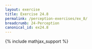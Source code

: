 ```yaml
---
layout: exercise
title: Exercise 24.8
permalink: /perception-exercises/ex_8/
breadcrumb: 24-Perception
canonical_id: ex24.8
---
```


{% include mathjax_support %}
